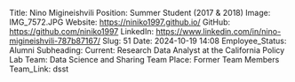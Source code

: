 Title: Nino Migineishvili
Position: Summer Student (2017 & 2018)
Image: IMG_7572.JPG
Website: https://niniko1997.github.io/
GitHub: https://github.com/niniko1997
LinkedIn: https://www.linkedin.com/in/nino-migineishvili-787b87167/
Slug: 51
Date: 2024-10-19 14:08
Employee_Status: Alumni
Subheading: Current: Research Data Analyst at the California Policy Lab
Team: Data Science and Sharing Team
Place: Former Team Members
Team_Link: dsst